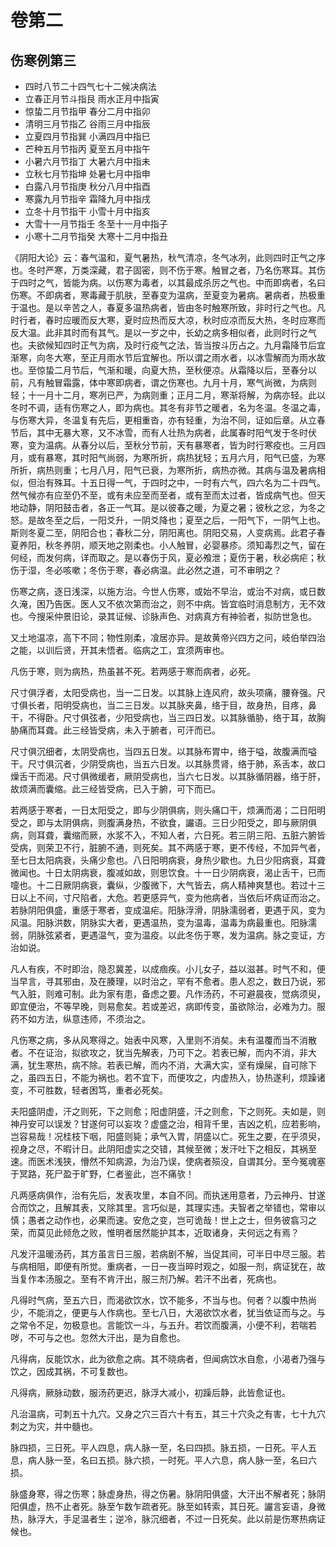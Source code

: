 # 卷第二

## 伤寒例第三

* 四时八节二十四气七十二候决病法
* 立春正月节斗指艮 雨水正月中指寅
* 惊蛰二月节指甲 春分二月中指卯
* 清明三月节指乙 谷雨三月中指辰
* 立夏四月节指巽 小满四月中指巳
* 芒种五月节指丙 夏至五月中指午
* 小暑六月节指丁 大暑六月中指未
* 立秋七月节指坤 处暑七月中指申
* 白露八月节指庚 秋分八月中指酉
* 寒露九月节指辛 霜降九月中指戌
* 立冬十月节指干 小雪十月中指亥
* 大雪十一月节指壬 冬至十一月中指子
* 小寒十二月节指癸 大寒十二月中指丑

《阴阳大论》云：春气温和，夏气暑热，秋气清凉，冬气冰冽，此则四时正气之序也。冬时严寒，万类深藏，君子固密，则不伤于寒。触冒之者，乃名伤寒耳。其伤于四时之气，皆能为病。以伤寒为毒者，以其最成杀厉之气也。中而即病者，名曰伤寒。不即病者，寒毒藏于肌肤，至春变为温病，至夏变为暑病。暑病者，热极重于温也。是以辛苦之人，春夏多温热病者，皆由冬时触寒所致，非时行之气也。凡时行者，春时应暖而反大寒，夏时应热而反大凉，秋时应凉而反大热，冬时应寒而反大温。此非其时而有其气。是以一岁之中，长幼之病多相似者，此则时行之气也。夫欲候知四时正气为病，及时行疫气之法，皆当按斗历占之。九月霜降节后宜渐寒，向冬大寒，至正月雨水节后宜解也。所以谓之雨水者，以冰雪解而为雨水故也。至惊蛰二月节后，气渐和暖，向夏大热，至秋便凉。从霜降以后，至春分以前，凡有触冒霜露，体中寒即病者，谓之伤寒也。九月十月，寒气尚微，为病则轻；十一月十二月，寒冽已严，为病则重；正月二月，寒渐将解，为病亦轻。此以冬时不调，适有伤寒之人，即为病也。其冬有非节之暖者，名为冬温。冬温之毒，与伤寒大异，冬温复有先后，更相重沓，亦有轻重，为治不同，证如后章。从立春节后，其中无暴大寒，又不冰雪，而有人壮热为病者，此属春时阳气发于冬时伏寒，变为温病。从春分以后，至秋分节前，天有暴寒者，皆为时行寒疫也。三月四月，或有暴寒，其时阳气尚弱，为寒所折，病热犹轻；五月六月，阳气已盛，为寒所折，病热则重；七月八月，阳气已衰，为寒所折，病热亦微。其病与温及暑病相似，但治有殊耳。十五日得一气，于四时之中，一时有六气，四六名为二十四气。然气候亦有应至仍不至，或有未应至而至者，或有至而太过者，皆成病气也。但天地动静，阴阳鼓击者，各正一气耳。是以彼春之暖，为夏之暑；彼秋之忿，为冬之怒。是故冬至之后，一阳爻升，一阴爻降也；夏至之后，一阳气下，一阴气上也。斯则冬夏二至，阴阳合也；春秋二分，阴阳离也。阴阳交易，人变病焉。此君子春夏养阳，秋冬养阴，顺天地之刚柔也。小人触冒，必婴暴疹。须知毒烈之气，留在何经，而发何病，详而取之。是以春伤于风，夏必飧泄；夏伤于暑，秋必病疟；秋伤于湿，冬必咳嗽；冬伤于寒，春必病温。此必然之道，可不审明之？

伤寒之病，逐日浅深，以施方治。今世人伤寒，或始不早治，或治不对病，或日数久淹，困乃告医。医人又不依次第而治之，则不中病。皆宜临时消息制方，无不效也。今搜采仲景旧论，录其证候、诊脉声色、对病真方有神验者，拟防世急也。

又土地温凉，高下不同；物性刚柔，飡居亦异。是故黄帝兴四方之问，岐伯举四治之能，以训后贤，开其未悟者。临病之工，宜须两审也。

凡伤于寒，则为病热，热虽甚不死。若两感于寒而病者，必死。

尺寸俱浮者，太阳受病也，当一二日发。以其脉上连风府，故头项痛，腰脊强。尺寸俱长者，阳明受病也，当二三日发。以其脉夹鼻，络于目，故身热，目疼，鼻干，不得卧。尺寸俱弦者，少阳受病也，当三四日发。以其脉循胁，络于耳，故胸胁痛而耳聋。此三经皆受病，未入于腑者，可汗而已。

尺寸俱沉细者，太阴受病也，当四五日发。以其脉布胃中，络于嗌，故腹满而嗌干。尺寸俱沉者，少阴受病也，当五六日发。以其脉贯肾，络于肺，系舌本，故口燥舌干而渴。尺寸俱微缓者，厥阴受病也，当六七日发。以其脉循阴器，络于肝，故烦满而囊缩。此三经皆受病，已入于腑，可下而已。

若两感于寒者，一日太阳受之，即与少阴俱病，则头痛口干，烦满而渴；二日阳明受之，即与太阴俱病，则腹满身热，不欲食，讝语。三日少阳受之，即与厥阴俱病，则耳聋，囊缩而厥，水浆不入，不知人者，六日死。若三阴三阳、五脏六腑皆受病，则荣卫不行，脏腑不通，则死矣。其不两感于寒，更不传经，不加异气者，至七日太阳病衰，头痛少愈也。八日阳明病衰，身热少歇也。九日少阳病衰，耳聋微闻也。十日太阴病衰，腹减如故，则思饮食。十一日少阴病衰，渴止舌干，已而嚏也。十二日厥阴病衰，囊纵，少腹微下，大气皆去，病人精神爽慧也。若过十三日以上不间，寸尺陷者，大危。若更感异气，变为他病者，当依后坏病证而治之。若脉阴阳俱盛，重感于寒者，变成温疟。阳脉浮滑，阴脉濡弱者，更遇于风，变为风温。阳脉洪数，阴脉实大者，更遇温热，变为温毒，温毒为病最重也。阳脉濡弱，阴脉弦紧者，更遇温气，变为温疫。以此冬伤于寒，发为温病。脉之变证，方治如说。

凡人有疾，不时即治，隐忍冀差，以成痼疾。小儿女子，益以滋甚。时气不和，便当早言，寻其邪由，及在腠理，以时治之，罕有不愈者。患人忍之，数日乃说，邪气入脏，则难可制。此为家有患，备虑之要。凡作汤药，不可避晨夜，觉病须臾，即宜便治，不等早晚，则易愈矣。若或差迟，病即传变，虽欲除治，必难为力。服药不如方法，纵意违师，不须治之。

凡伤寒之病，多从风寒得之。始表中风寒，入里则不消矣。未有温覆而当不消散者。不在证治，拟欲攻之，犹当先解表，乃可下之。若表已解，而内不消，非大满，犹生寒热，病不除。若表已解，而内不消，大满大实，坚有燥屎，自可除下之，虽四五日，不能为祸也。若不宜下，而便攻之，内虚热入，协热遂利，烦躁诸变，不可胜数，轻者困笃，重者必死矣。

夫阳盛阴虚，汗之则死，下之则愈；阳虚阴盛，汗之则愈，下之则死。夫如是，则神丹安可以误发？甘遂何可以妄攻？虚盛之治，相背千里，吉凶之机，应若影响，岂容易哉！况桂枝下咽，阳盛则毙；承气入胃，阴盛以亡。死生之要，在乎须臾，视身之尽，不暇计日。此阴阳虚实之交错，其候至微；发汗吐下之相反，其祸至速。而医术浅狭，懵然不知病源，为治乃误，使病者殒没，自谓其分。至今冤魂塞于冥路，死尸盈于旷野，仁者鉴此，岂不痛欤！

凡两感病俱作，治有先后，发表攻里，本自不同。而执迷用意者，乃云神丹、甘遂合而饮之，且解其表，又除其里。言巧似是，其理实违。夫智者之举错也，常审以慎；愚者之动作也，必果而速。安危之变，岂可诡哉！世上之士，但务彼翕习之荣，而莫见此倾危之败，惟明者居然能护其本，近取诸身，夫何远之有焉？

凡发汗温暖汤药，其方虽言日三服，若病剧不解，当促其间，可半日中尽三服。若与病相阻，即便有所觉。重病者，一日一夜当晬时观之，如服一剂，病证犹在，故当复作本汤服之。至有不肯汗出，服三剂乃解。若汗不出者，死病也。

凡得时气病，至五六日，而渴欲饮水，饮不能多，不当与也。何者？以腹中热尚少，不能消之，便更与人作病也。至七八日，大渴欲饮水者，犹当依证而与之。与之常令不足，勿极意也。言能饮一斗，与五升。若饮而腹满，小便不利，若喘若哕，不可与之也。忽然大汗出，是为自愈也。

凡得病，反能饮水，此为欲愈之病。其不晓病者，但闻病饮水自愈，小渴者乃强与饮之，因成其祸，不可复数也。

凡得病，厥脉动数，服汤药更迟，脉浮大减小，初躁后静，此皆愈证也。

凡治温病，可刺五十九穴。又身之穴三百六十有五，其三十穴灸之有害，七十九穴刺之为灾，并中髓也。

脉四损，三日死。平人四息，病人脉一至，名曰四损。脉五损，一日死。平人五息，病人脉一至，名曰五损。脉六损，一时死。平人六息，病人脉一至，名曰六损。

脉盛身寒，得之伤寒；脉虚身热，得之伤暑。脉阴阳俱盛，大汗出不解者死；脉阴阳俱虚，热不止者死。脉至乍数乍疏者死。脉至如转索，其日死。讝言妄语，身微热，脉浮大，手足温者生；逆冷，脉沉细者，不过一日死矣。此以前是伤寒热病证候也。